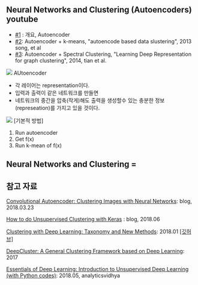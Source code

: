 ## Neural Networks and Clustering (Autoencoders) youtube 
- [#1](https://www.youtube.com/watch?v=0oEMORg04zw) : 개요, Autoencoder
- [#2](https://youtu.be/ci0xtJwZdzk): Autoencoder + k-means, "autoencode based data slustering", 2013 song, et al
- [#3](https://www.youtube.com/watch?v=E0tMbFQOHuQ): Autoencoder + Spectral Clustering, "Learning Deep Representation for graph clustering", 2014, tian et al.

![](https://i.imgur.com/3bMrnmG.png)
AUtoencoder 
- 각 레이어는 representation이다.
- 입력과 출력이 같은 네트워크를 만들면  
- 네트워크의 중간을 압축(작게)해도 출력을 생성할수 있는 충분한 정보(represeation)를 가지고 있을 것이다. 


![](https://i.imgur.com/OETXeQ6.png)
[기본적 방법]
1. Run autoencoder
2. Get f(x)
3. Run k-mean of f(x)


Neural Networks and Clustering = 
- 






## 참고 자료 
[Convolutional Autoencoder: Clustering Images with Neural Networks](https://sefiks.com/2018/03/23/convolutional-autoencoder-clustering-images-with-neural-networks/): blog, 2018.03.23

[How to do Unsupervised Clustering with Keras](https://www.dlology.com/blog/how-to-do-unsupervised-clustering-with-keras/) : blog, 2018.06


[Clustering with Deep Learning: Taxonomy and New Methods](https://arxiv.org/abs/1801.07648): 2018.01 [[깃허브]](https://github.com/elieJalbout/Clustering-with-Deep-learning)

[DeepCluster: A General Clustering Framework based on Deep Learning](http://ecmlpkdd2017.ijs.si/papers/paperID345.pdf): 2017

[Essentials of Deep Learning: Introduction to Unsupervised Deep Learning (with Python codes)](https://www.analyticsvidhya.com/blog/2018/05/essentials-of-deep-learning-trudging-into-unsupervised-deep-learning/): 2018.05, analyticsvidhya
